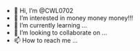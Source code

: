 - 👋 Hi, I’m @CWL0702
- 👀 I’m interested in money money money!!!
- 🌱 I’m currently learning ...
- 💞️ I’m looking to collaborate on ...
- 📫 How to reach me ...

<!---
CWL0702/CWL0702 is a ✨ special ✨ repository because its `README.md` (this file) appears on your GitHub profile.
You can click the Preview link to take a look at your changes.
--->
